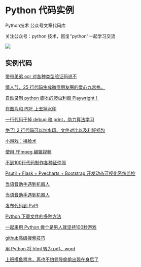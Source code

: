 # Python 代码实例

Python技术 公众号文章代码库


关注公众号：python 技术，回复"python"一起学习交流

![](http://favorites.ren/assets/images/python.jpg)

## 实例代码


[带带弟弟 ocr 对各种类型验证码说不](https://github.com/JustDoPython/python-examples/blob/master/moumoubaimifan/ddddocr/)

[情人节，25 行代码生成微信朋友圈的爱心九宫格。](https://github.com/JustDoPython/python-examples/blob/master/moumoubaimifan/qrj/)


[自动录制 python 脚本的爬虫利器 Playwright！](https://github.com/JustDoPython/python-examples/blob/master/moumoubaimifan/playwright)


[在图片和 PDF 上去掉水印](https://github.com/JustDoPython/python-examples/blob/master/moumoubaimifan/removeWatermark)

[一行代码干掉 debug 和 print，助力算法学习](https://github.com/JustDoPython/python-examples/blob/master/moumoubaimifan/pysnooper)


[绝了! 2 行代码可以加水印、文件对比以及利好抓包](https://github.com/JustDoPython/python-examples/tree/master/moumoubaimifan/filestools)

[小游戏：换脸术](https://github.com/JustDoPython/python-100-day/tree/master/FusionFace)

[使用 FFmpeg 编辑视频](https://github.com/JustDoPython/python-100-day/tree/master/ffmpeg)

[不到100行代码制作各种证件照](https://github.com/JustDoPython/python-examples/tree/master/moumoubaimifan/background)

[Psutil + Flask + Pyecharts + Bootstrap 开发动态可视化系统监控](https://github.com/JustDoPython/python-examples/tree/master/moumoubaimifan/psutil-flask)

[当语音助手遇到机器人](https://github.com/JustDoPython/python-examples/tree/master/moumoubaimifan/siri)

[当语音助手遇到机器人](https://github.com/JustDoPython/python-examples/tree/master/moumoubaimifan/siri)

[发布代码到 PyPI](https://github.com/JustDoPython/python-examples/tree/master/moumoubaimifan/simple_pip_upload)


[Python 下载文件的多种方法](https://github.com/JustDoPython/python-examples/tree/master/moumoubaimifan/download)


[一起来用 Python 做个是男人就坚持100秒游戏](https://github.com/JustDoPython/python-examples/tree/master/moumoubaimifan/game)

[github高级搜索技巧](https://docs.github.com/cn/free-pro-team@latest/github)

[用 Python 将 html 转为 pdf、word](https://github.com/JustDoPython/python-examples/tree/master/moumoubaimifan/convertHtml)

[上班摸鱼程序，再也不怕领导偷偷出现在身后了](https://github.com/JustDoPython/python-examples/tree/master/moumoubaimifan/face_contrast)

